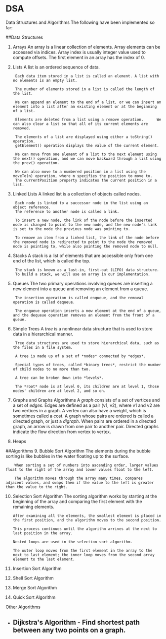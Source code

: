# DSA
Data Structures and Algorithms
The following have been implemented so far:

##Data Structures
1. Arrays
		An array is a linear collection of elements.
		Array elements can be accessed via indices.
		Array index is usually integer value used to compute offsets.
		The first element in an array has the index of 0.

2. Lists
		A list is an ordered sequence of data.

		Each data item stored in a list is called an element. A list with no elements is an empty list.

		The number of elements stored in a list is called the length of the list.

		We can append an element to the end of a list, or we can insert an element into a list after an existing element or at the beginning of a list.

		Elements are deleted from a list using a remove operation. 		We can also clear a list so that all of its current elements are removed.

		The elements of a list are displayed using either a toString() operation.
		getElement() operation displays the value of the current element.

		We can move from one element of a list to the next element using the next() operation, and we can move backward through a list using the prev() operation.

		We can also move to a numbered position in a list using the moveTo(n) operation, where n specifies the position to move to.
		The currentPosition property indicates the current position in a list.

3. Linked Lists
		A linked list is a collection of objects called nodes.

		Each node is linked to a successor node in the list using an object reference.
		The reference to another node is called a link.

		To insert a new node, the link of the node before the inserted node is changed to point to the new node, and the new node's link is set to the node the previous node was pointing to.

		To remove an item from a linked list, the link of the node before the removed node is redirected to point to the node the removed node is pointing to, while also pointing the removed node to null.

4. Stacks
		A stack is a list of elements that are accessible only from one end of the list, which is called the top.

		The stack is known as a last-in, first-out (LIFO) data structure.
		To build a stack, we will use an array in our implementation.

5. Queues
		The two primary operations involving queues are inserting a new element into a queue and removing an element from a queue.

		The insertion operation is called enqueue, and the removal operation is called dequeue.

		The enqueue operation inserts a new element at the end of a queue, and the dequeue operation removes an element from the front of a queue.

6. Simple Trees
		A *tree* is a nonlinear data structure that is used to store data in a hierarchical manner.

		Tree data structures are used to store hierarchical data, such as the files in a file system.

		A tree is made up of a set of *nodes* connected by *edges*.

		Special types of trees, called *binary trees*, restrict the number of child nodes to no more than two.

		A tree can be broken down into *levels*.

		The *root* node is at level 0, its children are at level 1, those nodes' children are at level 2, and so on.


7. Graphs and Graphs Algorithms
		A *graph* consists of a set of vertices and a set of *edges*.
		Edges are defined as a pair (v1, v2), where v1 and v2 are two vertices in a graph. A vertex can also have a weight, which is sometimes called a cost.
		A graph whose pairs are ordered is called a directed graph, or just a *digraph*. When pairs are ordered in a directed graph, an arrow is drawn from one pair to another pair.
		Directed graphs indicate the flow direction from vertex to vertex.

8. Heaps

##Algorithms
9. Bubble Sort Algorithm
		The elements during the bubble sorting is like bubbles in the water floating up to the surface.

		When sorting a set of numbers into ascending order, larger values float to the right of the array and lower values float to the left.

		The algorithm moves through the array many times, compares adjacent values, and swaps them if the value to the left is greater than the value to the right.

10. Selection Sort Algorithm
		The sorting algorithm works by starting at the beginning of the array and comparing the first element with the remaining elements.

		After examining all the elements, the smallest element is placed in the first position, and the algorithm moves to the second position.

		This process continues until the algorithm arrives at the next to last position in the array.

		Nested loops are used in the selection sort algorithm.

		The outer loop moves from the first element in the array to the next to last element; the inner loop moves from the second array element to the last element.

11. Insertion Sort Algorithm

12. Shell Sort Algorithm

13. Merge Sort Algorithm

14. Quick Sort Algorithm

Other Algorithms
  - Dijkstra's Algorithm - Find shortest path between any two points on a graph.
	-

